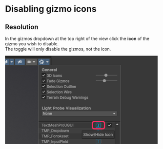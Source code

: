 # Disabling gizmo icons
## Resolution
In the gizmos dropdown at the top right of the view click the **icon** of the gizmo you wish to disable.  
The toggle will only disable the gizmos, not the icon.

![Gizmo icon button](gizmo-icon-button.png)
